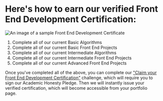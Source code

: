 # Here's how to earn our verified Front End Development Certification:

![An image of a sample Front End Development Certificate](http://i.imgur.com/UrU2ki8.png)

1. Complete all of our current Basic Algorithms
2. Complete all of our current Basic Front End Projects
3. Complete all of our current Intermediate Algorithms
4. Complete all of our current Intermediate Front End Projects
5. Complete all of our current Advanced Front End Projects

Once you've completed all of the above, you can complete our ["Claim your Front End Development Certification"](http://www.freecodecamp.com/challenges/claim-your-front-end-development-certificate) challenge, which will require you to sign our Academic Honesty Pledge. Then we will instantly issue your verified certification, which will become accessible from your portfolio page.
